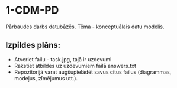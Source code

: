# 1-CDM-PD
Pārbaudes darbs datubāzēs. Tēma - konceptuālais datu modelis.

## Izpildes plāns:
- Atveriet failu - task.jpg, tajā ir uzdevumi
- Rakstiet atbildes uz uzdevumiem failā answers.txt
- Repozitorijā varat augšupielādēt savus citus failus (diagrammas, modeļus, zīmējumus utt.).
